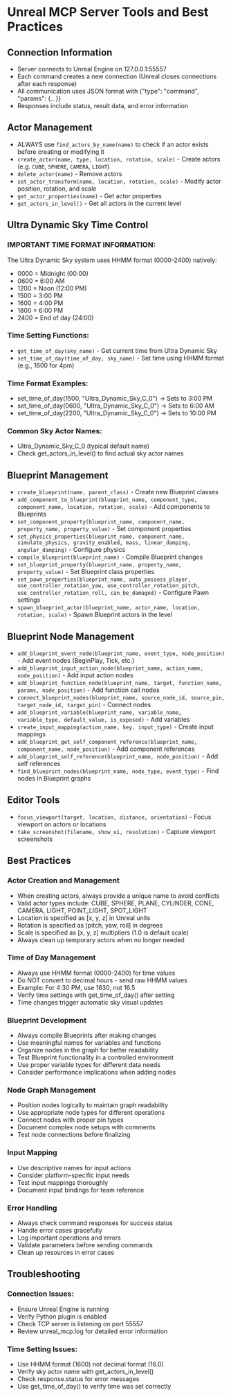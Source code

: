 # Unreal MCP Server Tools and Best Practices

## Connection Information
- Server connects to Unreal Engine on 127.0.0.1:55557
- Each command creates a new connection (Unreal closes connections after each response)
- All communication uses JSON format with {"type": "command", "params": {...}}
- Responses include status, result data, and error information

## Actor Management
- ALWAYS use `find_actors_by_name(name)` to check if an actor exists before creating or modifying it
- `create_actor(name, type, location, rotation, scale)` - Create actors (e.g. `CUBE`, `SPHERE`, `CAMERA`, `LIGHT`)
- `delete_actor(name)` - Remove actors
- `set_actor_transform(name, location, rotation, scale)` - Modify actor position, rotation, and scale
- `get_actor_properties(name)` - Get actor properties
- `get_actors_in_level()` - Get all actors in the current level

## Ultra Dynamic Sky Time Control
### IMPORTANT TIME FORMAT INFORMATION:
The Ultra Dynamic Sky system uses HHMM format (0000-2400) natively:
- 0000 = Midnight (00:00)
- 0600 = 6:00 AM 
- 1200 = Noon (12:00 PM)
- 1500 = 3:00 PM
- 1600 = 4:00 PM  
- 1800 = 6:00 PM
- 2400 = End of day (24:00)

### Time Setting Functions:
- `get_time_of_day(sky_name)` - Get current time from Ultra Dynamic Sky
- `set_time_of_day(time_of_day, sky_name)` - Set time using HHMM format (e.g., 1600 for 4pm)

### Time Format Examples:
- set_time_of_day(1500, "Ultra_Dynamic_Sky_C_0") → Sets to 3:00 PM
- set_time_of_day(0600, "Ultra_Dynamic_Sky_C_0") → Sets to 6:00 AM
- set_time_of_day(2200, "Ultra_Dynamic_Sky_C_0") → Sets to 10:00 PM

### Common Sky Actor Names:
- Ultra_Dynamic_Sky_C_0 (typical default name)
- Check get_actors_in_level() to find actual sky actor names

## Blueprint Management
- `create_blueprint(name, parent_class)` - Create new Blueprint classes
- `add_component_to_blueprint(blueprint_name, component_type, component_name, location, rotation, scale)` - Add components to Blueprints
- `set_component_property(blueprint_name, component_name, property_name, property_value)` - Set component properties
- `set_physics_properties(blueprint_name, component_name, simulate_physics, gravity_enabled, mass, linear_damping, angular_damping)` - Configure physics
- `compile_blueprint(blueprint_name)` - Compile Blueprint changes
- `set_blueprint_property(blueprint_name, property_name, property_value)` - Set Blueprint class properties
- `set_pawn_properties(blueprint_name, auto_possess_player, use_controller_rotation_yaw, use_controller_rotation_pitch, use_controller_rotation_roll, can_be_damaged)` - Configure Pawn settings
- `spawn_blueprint_actor(blueprint_name, actor_name, location, rotation, scale)` - Spawn Blueprint actors in the level

## Blueprint Node Management
- `add_blueprint_event_node(blueprint_name, event_type, node_position)` - Add event nodes (BeginPlay, Tick, etc.)
- `add_blueprint_input_action_node(blueprint_name, action_name, node_position)` - Add input action nodes
- `add_blueprint_function_node(blueprint_name, target, function_name, params, node_position)` - Add function call nodes
- `connect_blueprint_nodes(blueprint_name, source_node_id, source_pin, target_node_id, target_pin)` - Connect nodes
- `add_blueprint_variable(blueprint_name, variable_name, variable_type, default_value, is_exposed)` - Add variables
- `create_input_mapping(action_name, key, input_type)` - Create input mappings
- `add_blueprint_get_self_component_reference(blueprint_name, component_name, node_position)` - Add component references
- `add_blueprint_self_reference(blueprint_name, node_position)` - Add self references
- `find_blueprint_nodes(blueprint_name, node_type, event_type)` - Find nodes in Blueprint graphs

## Editor Tools
- `focus_viewport(target, location, distance, orientation)` - Focus viewport on actors or locations
- `take_screenshot(filename, show_ui, resolution)` - Capture viewport screenshots

## Best Practices
### Actor Creation and Management
- When creating actors, always provide a unique name to avoid conflicts
- Valid actor types include: CUBE, SPHERE, PLANE, CYLINDER, CONE, CAMERA, LIGHT, POINT_LIGHT, SPOT_LIGHT
- Location is specified as [x, y, z] in Unreal units
- Rotation is specified as [pitch, yaw, roll] in degrees
- Scale is specified as [x, y, z] multipliers (1.0 is default scale)
- Always clean up temporary actors when no longer needed

### Time of Day Management
- Always use HHMM format (0000-2400) for time values
- Do NOT convert to decimal hours - send raw HHMM values
- Example: For 4:30 PM, use 1630, not 16.5
- Verify time settings with get_time_of_day() after setting
- Time changes trigger automatic sky visual updates

### Blueprint Development
- Always compile Blueprints after making changes
- Use meaningful names for variables and functions
- Organize nodes in the graph for better readability
- Test Blueprint functionality in a controlled environment
- Use proper variable types for different data needs
- Consider performance implications when adding nodes

### Node Graph Management
- Position nodes logically to maintain graph readability
- Use appropriate node types for different operations
- Connect nodes with proper pin types
- Document complex node setups with comments
- Test node connections before finalizing

### Input Mapping
- Use descriptive names for input actions
- Consider platform-specific input needs
- Test input mappings thoroughly
- Document input bindings for team reference

### Error Handling
- Always check command responses for success status
- Handle error cases gracefully
- Log important operations and errors
- Validate parameters before sending commands
- Clean up resources in error cases

## Troubleshooting
### Connection Issues:
- Ensure Unreal Engine is running
- Verify Python plugin is enabled
- Check TCP server is listening on port 55557
- Review unreal_mcp.log for detailed error information

### Time Setting Issues:
- Use HHMM format (1600) not decimal format (16.0)
- Verify sky actor name with get_actors_in_level()
- Check response.status for error messages
- Use get_time_of_day() to verify time was set correctly
